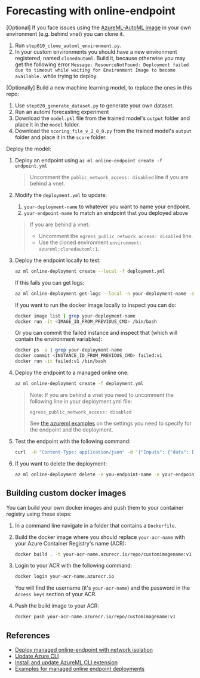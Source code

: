 # Forecasting with online-endpoint

[Optional] If you face issues using the [AzureML-AutoML image](https://ml.azure.com/environments/AzureML-AutoML/version/115) in your own environment (e.g. behind vnet) you can clone it.

1. Run `step010_clone_automl_environment.py`.
1. In your custom environments you should have a new environment registered, named `clonedautoml`. Build it, because otherwise you may get the following error `Message: ResourceNotFound: Deployment failed due to timeout while waiting for Environment Image to become available.` while trying to deploy.

[Optionally] Build a new machine learning model, to replace the ones in this repo:

1. Use `step020_generate_dataset.py` to generate your own dataset.
1. Run an automl forecasting experiment
1. Download the `model.pkl` file from the trained model's `output` folder and place it in the `model` folder.
1. Download the `scoring_file_v_2_0_0.py` from the trained model's `output` folder and place it in the `score` folder.

Deploy the model:

1. Deploy an endpoint using `az ml online-endpoint create -f endpoint.yml`
   > Uncomment the `public_network_access: disabled` line if you are behind a vnet.
1. Modify the `deployment.yml` to update:
   1. `your-deployment-name` to whatever you want to name your endpoint.
   1. `your-endpoint-name` to match an endpoint that you deployed above
   > If you are behind a vnet:
   >
   > - Uncomment the `egress_public_network_access: disabled` line.
   > - Use the cloned environment `environment: azureml:clonedautoml:1`.
   >
1. Deploy the endpoint locally to test:

   ```bash
   az ml online-deployment create --local -f deployment.yml
   ```

   If this fails you can get logs:

   ```bash
   az ml online-deployment get-logs --local -n your-deployment-name -e your-endpoint-name
   ```

   If you want to run the docker image locally to inspect you can do:

   ```bash
   docker image list | grep your-deployment-name
   docker run -it <IMAGE_ID_FROM_PREVIOUS_CMD> /bin/bash
   ```

   Or you can commit the failed instance and inspect that (which will contain the environment variables):

   ```bash
   docker ps -a | grep your-deployment-name
   docker commit <INSTANCE_ID_FROM_PREVIOUS_CMD> failed:v1
   docker run -it failed:v1 /bin/bash
   ```

1. Deploy the endpoint to a managed online one:

   ```bash
   az ml online-deployment create -f deployment.yml
   ```

   > Note: If you are behind a vnet you need to uncomment the following line in your deployment.yml file:
   >
   > `egress_public_network_access: disabled`
   >
   > See [the azureml examples](https://github.com/Azure/azureml-examples/tree/main/cli/endpoints/online/managed/vnet/sample) on the settings you need to specify for the endpoint and the deployment.

1. Test the endpoint with the following command:

   ```bash
   curl  -H "Content-Type: application/json" -d '{"Inputs": {"data": [{"DateCreated": "2022-07-07T00:00:00.000Z"}]},"GlobalParameters": {"quantiles": [0.025, 0.975]}}' -H "Authorization: Bearer KEY_FROM_ENDPOINT_PORTAL" -H "azureml-model-deployment: your-deployment-name" https://your-endpoint-name.region.inference.ml.azure.com/score
   ```

1. If you want to delete the deployment:

   ```bash
   az ml online-deployment delete -e you-endpoint-name -n your-endpoint-deployment-name
   ```

## Building custom docker images

You can build your own docker images and push them to your container registry using these steps:

1. In a command line navigate in a folder that contains a `Dockerfile`.
1. Build the docker image where you should replace `your-acr-name` with your Azure Container Registry's name (ACR):

   ```bash
   docker build . -t your-acr-name.azurecr.io/repo/customimagename:v1
   ```

1. Login to your ACR with the following command:

   ```bash
   docker login your-acr-name.azurecr.io
   ```

   You will find the username (it's `your-acr-name`) and the password in the `Access keys` section of your ACR.

1. Push the build image to your ACR:

   ```bash
   docker push your-acr-name.azurecr.io/repo/customimagename:v1
   ```

## References

- [Deploy managed online-endpoint with network isolation](https://docs.microsoft.com/en-us/azure/machine-learning/how-to-secure-online-endpoint?tabs=model)
- [Update Azure CLI](https://docs.microsoft.com/en-us/cli/azure/update-azure-cli)
- [Install and update AzureML CLI extension](https://docs.microsoft.com/en-us/azure/machine-learning/how-to-configure-cli?tabs=public)
- [Examples for managed online endpoint deployments](https://github.com/Azure/azureml-examples/tree/main/cli/endpoints/online)
